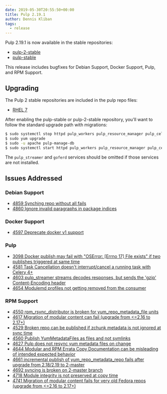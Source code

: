 ```yaml
---
date: 2019-05-30T20:55:50+00:00
title: Pulp 2.19.1
author: Dennis Kliban
tags:
  - release
---
```

<!-- more -->
Pulp 2.19.1 is now available in the stable repositories:

* [pulp-2-stable](https://repos.fedorapeople.org/pulp/pulp/stable/2/)
* [pulp-stable](https://repos.fedorapeople.org/pulp/pulp/stable/latest/)

This release includes bugfixes for Debian Support, Docker Support, Pulp, and RPM Support.
                                                              
## Upgrading

The Pulp 2 stable repositories are included in the pulp repo files:

- [RHEL 7](https://repos.fedorapeople.org/repos/pulp/pulp/rhel-pulp.repo)

After enabling the pulp-stable or pulp-2-stable repository, you'll want to
follow the standard upgrade path with migrations:

```sh
$ sudo systemctl stop httpd pulp_workers pulp_resource_manager pulp_celerybeat pulp_streamer goferd
$ sudo yum upgrade
$ sudo -u apache pulp-manage-db
$ sudo systemctl start httpd pulp_workers pulp_resource_manager pulp_celerybeat pulp_streamer goferd
```

The `pulp_streamer` and `goferd` services should be omitted if those services are not installed.


## Issues Addressed

### Debian Support
- [4859 Synching repo without all fails](https://pulp.plan.io/issues/4859)
- [4860 Ignore invalid paragraphs in package indices](https://pulp.plan.io/issues/4860)

### Docker Support
- [4597 Deprecate docker v1 support](https://pulp.plan.io/issues/4597)

### Pulp
- [3098 Docker publish may fail with "OSError: [Errno 17] File exists" if two publishes triggered at same time](https://pulp.plan.io/issues/3098)
- [4581 Task Cancellation doesn't interrupt/cancel a running task with Celery 4+](https://pulp.plan.io/issues/4581)
- [4603 pulp_streamer streams decodes responses, but sends the 'gzip' Content-Encoding header](https://pulp.plan.io/issues/4603)
- [4654 Modulemd profiles not getting removed from the consumer](https://pulp.plan.io/issues/4654)

### RPM Support
- [4550 rpm_rsync_distributor is broken for yum_repo_metadata_file units](https://pulp.plan.io/issues/4550)
- [4617 Migration of modular content can fail (upgrade from <=2.16 to 2.17+)](https://pulp.plan.io/issues/4617)
- [4529 Broken repo can be published if zchunk metadata is not ignored at sync time](https://pulp.plan.io/issues/4529)
- [4560 Publish YumMetadataFiles as files and not symlinks](https://pulp.plan.io/issues/4560)
- [4627 Pulp does not resync yum metadata files on change](https://pulp.plan.io/issues/4627)
- [4644 Modular and RPM Errata Copy Documentation can be misleading of intended expected behavior](https://pulp.plan.io/issues/4644)
- [4661 incremental publish of yum_repo_metadata_repo fails after upgrade from 2.18/2.19 to 2-master](https://pulp.plan.io/issues/4661)
- [4692 syncing is broken on 2-master branch](https://pulp.plan.io/issues/4692)
- [4718 Module integrity is not preserved at copy time](https://pulp.plan.io/issues/4718)
- [4741 Migration of modular content fails for very old Fedora repos (upgrade from <=2.16 to 2.17+)](https://pulp.plan.io/issues/4741)

